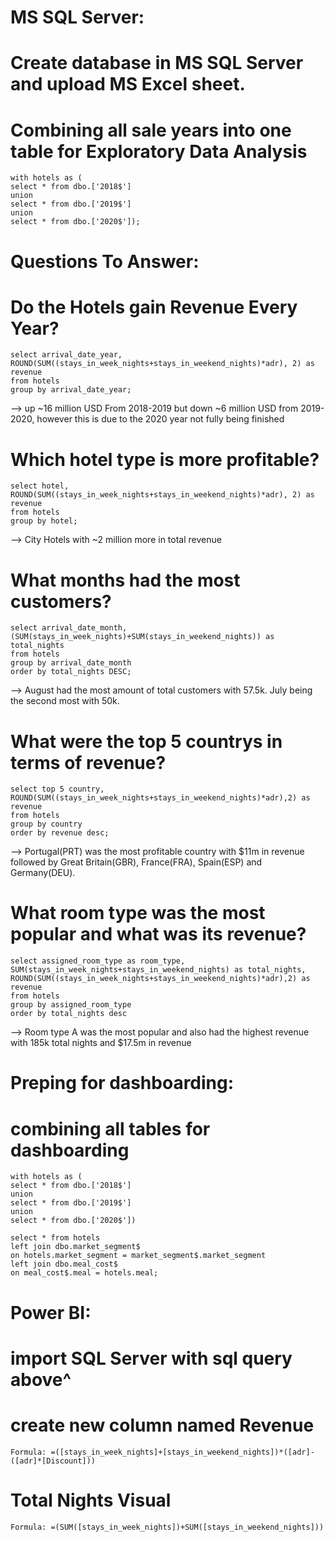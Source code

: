 <h1><b>MS SQL Server:</b></h1>

# Create database in MS SQL Server and upload MS Excel sheet.

# Combining all sale years into one table for Exploratory Data Analysis
    with hotels as (
    select * from dbo.['2018$']
    union
    select * from dbo.['2019$']
    union
    select * from dbo.['2020$']);

<h1><b>Questions To Answer:</b></h1>

# Do the Hotels gain Revenue Every Year? 
    select arrival_date_year, ROUND(SUM((stays_in_week_nights+stays_in_weekend_nights)*adr), 2) as revenue 
    from hotels
    group by arrival_date_year;

--> up ~16 million USD From 2018-2019 but down ~6 million USD from 2019-2020, however this is due to the 2020 year not fully being finished

# Which hotel type is more profitable?
    select hotel, ROUND(SUM((stays_in_week_nights+stays_in_weekend_nights)*adr), 2) as revenue 
    from hotels
    group by hotel;

--> City Hotels with ~2 million more in total revenue

# What months had the most customers?
    select arrival_date_month, (SUM(stays_in_week_nights)+SUM(stays_in_weekend_nights)) as total_nights 
    from hotels 
    group by arrival_date_month 
    order by total_nights DESC;

--> August had the most amount of total customers with 57.5k. July being the second most with 50k.

# What were the top 5 countrys in terms of revenue?
    select top 5 country, ROUND(SUM((stays_in_week_nights+stays_in_weekend_nights)*adr),2) as revenue
    from hotels
    group by country
    order by revenue desc;

--> Portugal(PRT) was the most profitable country with $11m in revenue followed by Great Britain(GBR), France(FRA), Spain(ESP) and Germany(DEU).

# What room type was the most popular and what was its revenue?
    select assigned_room_type as room_type, SUM(stays_in_week_nights+stays_in_weekend_nights) as total_nights, ROUND(SUM((stays_in_week_nights+stays_in_weekend_nights)*adr),2) as revenue
    from hotels
    group by assigned_room_type
    order by total_nights desc

--> Room type A was the most popular and also had the highest revenue with 185k total nights and $17.5m in revenue

<h1><b>Preping for dashboarding:</b></h1>

# combining all tables for dashboarding
    with hotels as (
    select * from dbo.['2018$']
    union
    select * from dbo.['2019$']
    union
    select * from dbo.['2020$'])

    select * from hotels
    left join dbo.market_segment$
    on hotels.market_segment = market_segment$.market_segment
    left join dbo.meal_cost$
    on meal_cost$.meal = hotels.meal;

<h1><b>Power BI:</b></h1>

# import SQL Server with sql query above^

# create new column named Revenue
    Formula: =([stays_in_week_nights]+[stays_in_weekend_nights])*([adr]-([adr]*[Discount]))

# Total Nights Visual
    Formula: =(SUM([stays_in_week_nights])+SUM([stays_in_weekend_nights]))
